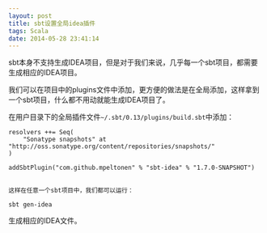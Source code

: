 ```yaml
---
layout: post
title: sbt设置全局idea插件
tags: Scala
date: 2014-05-28 23:41:14
---
```


sbt本身不支持生成IDEA项目，但是对于我们来说，几乎每一个sbt项目，都需要生成相应的IDEA项目。

我们可以在项目中的plugins文件中添加，更方便的做法是在全局添加，这样拿到一个sbt项目，什么都不用动就能生成IDEA项目了。

在用户目录下的全局插件文件`~/.sbt/0.13/plugins/build.sbt`中添加：

    resolvers ++= Seq(
        "Sonatype snapshots" at "http://oss.sonatype.org/content/repositories/snapshots/"
    )

    addSbtPlugin("com.github.mpeltonen" % "sbt-idea" % "1.7.0-SNAPSHOT")
    

    这样在任意一个sbt项目中，我们都可以运行：

    sbt gen-idea

生成相应的IDEA文件。
